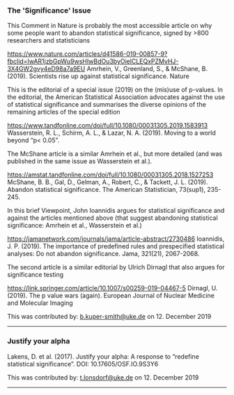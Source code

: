 ### The 'Significance' Issue
This Comment in Nature is probably the most accessible article on why some people want to abandon statistical significance, signed by >800 researchers and statisticians

https://www.nature.com/articles/d41586-019-00857-9?fbclid=IwAR1jzbGpWu9wsHIwBdOu3byOielCLEQxPZMvHJ-3X4GW2gvy4eD98a7a9EU
Amrhein, V., Greenland, S., & McShane, B. (2019). Scientists rise up against statistical significance. Nature

This is the editorial of a special issue (2019) on the (mis)use of p-values. In the editorial, the American Statistical Association advocates against the use of statistical significance and summarises the diverse opinions of the remaining articles of the special edition 

https://www.tandfonline.com/doi/full/10.1080/00031305.2019.1583913
Wasserstein, R. L., Schirm, A. L., & Lazar, N. A. (2019). Moving to a world beyond “p< 0.05”.

The McShane article is a similar Amrhein et al., but more detailed (and was published in the same issue as Wasserstein et al.).

https://amstat.tandfonline.com/doi/full/10.1080/00031305.2018.1527253
McShane, B. B., Gal, D., Gelman, A., Robert, C., & Tackett, J. L. (2019). Abandon statistical significance. The American Statistician, 73(sup1), 235-245.

In this brief Viewpoint, John Ioannidis argues for statistical significance and against the articles mentioned above (that suggest abandoning statistical significance: Amrhein et al., Wasserstein et al.)

https://jamanetwork.com/journals/jama/article-abstract/2730486
Ioannidis, J. P. (2019). The importance of predefined rules and prespecified statistical analyses: Do not abandon significance. Jama, 321(21), 2067-2068.

The second article is a similar editorial by Ulrich Dirnagl that also argues for significance testing

https://link.springer.com/article/10.1007/s00259-019-04467-5
Dirnagl, U. (2019). The p value wars (again). European Journal of Nuclear Medicine and Molecular Imaging

This was contributed by:
b.kuper-smith@uke.de
on 12. December 2019

----------------------

### Justify your alpha

Lakens, D. et al. (2017). Justify your alpha: A response to “redefine statistical significance”. DOI: 10.17605/OSF.IO.9S3Y6

This was contributed by:
t.lonsdorf@uke.de
on 12. December 2019

----------------------


